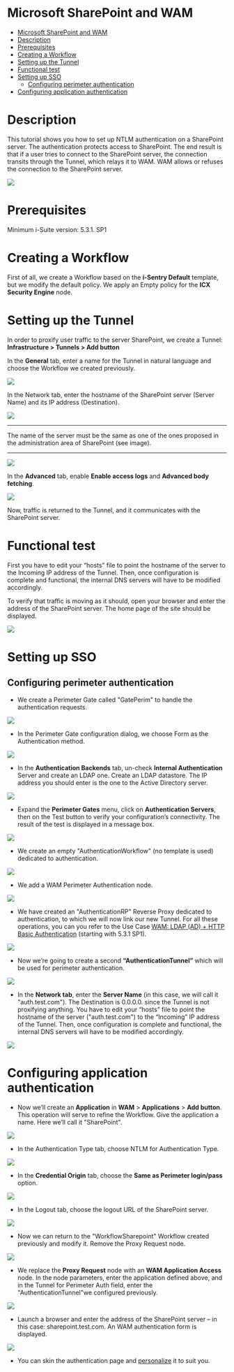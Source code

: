 # Microsoft SharePoint and WAM

- [Microsoft SharePoint and WAM](#microsoft-sharepoint-and-wam)
- [Description](#description)
- [Prerequisites](#prerequisites)
- [Creating a Workflow](#creating-a-workflow)
- [Setting up the Tunnel](#setting-up-the-tunnel)
- [Functional test](#functional-test)
- [Setting up SSO](#setting-up-sso)
  - [Configuring perimeter authentication](#configuring-perimeter-authentication)
- [Configuring application authentication](#configuring-application-authentication)



# Description
This tutorial shows you how to set up NTLM authentication on a SharePoint server. The authentication protects access to SharePoint.
The end result is that if a user tries to connect to the SharePoint server, the connection transits through the Tunnel, which relays it to WAM. WAM allows or refuses the connection to the SharePoint server. 

![](./attachments/auth-sharepoint-overview.jpg "")

# Prerequisites
Minimum i-Suite version: 5.3.1. SP1

# Creating a Workflow
First of all, we create a Workflow based on the **i-Sentry Default** template, but we modify the default policy. We apply an Empty policy for the **ICX Security Engine** node.

# Setting up the Tunnel
In order to proxify user traffic to the server SharePoint, we create a Tunnel: **Infrastructure > Tunnels > Add button**

In the **General** tab, enter a name for the Tunnel in natural language and choose the Workflow we created previously.

![](./attachments/sharepoint-crea-tunnel1-5.3.1.jpg "")

In the Network tab, enter the hostname of the SharePoint server (Server Name) and its IP address (Destination).

![](./attachments/sharepoint-crea-tunnel2-5.3.1.jpg "")

---

The name of the server must be the same as one of the ones proposed in the administration area of SharePoint (see image).

---

![](./attachments/sharepoint-admin.png "")

In the **Advanced** tab, enable **Enable access logs** and **Advanced body fetching**.

![](./attachments/sharepoint-crea-tunnel3-5.3.1.jpg "")

Now, traffic is returned to the Tunnel, and it communicates with the SharePoint server.

# Functional test


First you have to edit your “hosts” file to point the hostname of the server to the Incoming IP address of the Tunnel. Then, once configuration is complete and functional, the internal DNS servers will have to be modified accordingly.

To verify that traffic is moving as it should, open your browser and enter the address of the SharePoint server. The home page of the site should be displayed. 

![](./attachments/sharepoint-home-3-5.3.1.jpg "")


# Setting up SSO
## Configuring perimeter authentication

- We create a Perimeter Gate called "GatePerim" to handle the authentication requests.

![](./attachments/perimeter-gate-sharepoint.jpg "")

- In the Perimeter Gate configuration dialog, we choose Form as the Authentication method.

![](./attachments/gate-perimeter-sharepoint2.jpg "")

- In the **Authentication Backends** tab, un-check **Internal Authentication** Server and create an LDAP one.
  Create an LDAP datastore. The IP address you should enter is the one to the Active Directory server.

![](./attachments/datadtore-sharepoint.jpg "")

- Expand the **Perimeter Gates** menu, click on **Authentication Servers**, then on the Test button to verify your configuration’s connectivity.
  The result of the test is displayed in a message box.

![](./attachments/resultat-test-sharepoint.jpg "")

- We create an empty "AuthenticationWorkflow" (no template is used) dedicated to authentication.

![](./attachments/workflow-sharepoint.jpg "")

- We add a WAM Perimeter Authentication node.
  
![](./attachments/aimperimeterauthentication-sharepoint.jpg "")

- We have created an "AuthenticationRP" Reverse Proxy dedicated to authentication, to which we will now link our new Tunnel. For all these operations, you can you refer to the Use Case [WAM: LDAP (AD) + HTTP Basic Authentication]("https://github.com/ubikasec/ubika-waap-extra/tree/main/use-cases/WAM%20and%20authentication/Implementing%20HTTP%20Basic%20Authentication%20with%20LDAP%20server") (starting with 5.3.1 SP1).

![](./attachments/rp-sharepoint.jpg "")

- Now we’re going to create a second **“AuthenticationTunnel”** which will be used for perimeter authentication.

![](./attachments/authentication-tunnel-sharepoint.jpg "")

- In the **Network tab**, enter the **Server Name** (in this case, we will call it "auth.test.com"). The Destination is 0.0.0.0. since the Tunnel is not proxifying anything. You have to edit your “hosts” file to point the hostname of the server ("auth.test.com") to the “Incoming” IP address of the Tunnel. Then, once configuration is complete and functional, the internal DNS servers will have to be modified accordingly.

![](./attachments/authentication-tunnel-sharepoint2.jpg "")

# Configuring application authentication
- Now we’ll create an **Application** in **WAM** > **Applications** > **Add button**.
  This operation will serve to refine the Workflow.
  Give the application a name. Here we’ll call it "SharePoint".

![](./attachments/applications-add-sharepoint.jpg "")

- In the Authentication Type tab, choose NTLM for Authentication Type.

![](./attachments/application-auth-type-sharepoint.jpg "")

- In the **Credential Origin** tab, choose the **Same as Perimeter login/pass** option.

![](./attachments/application-cred-origin-sharepoint.jpg "")

- In the Logout tab, choose the logout URL of the SharePoint server.

![](./attachments/application-logout-sharepoint.jpg "")

- Now we can return to the "WorkflowSharepoint" Workflow created previously and modify it.
  Remove the Proxy Request node.

![](./attachments/workflow-workflowsharepoint.jpg "")

- We replace the **Proxy Request** node with an **WAM Application Access** node.
  In the node parameters, enter the application defined above, and in the Tunnel for Perimeter Auth field, enter the "AuthenticationTunnel"we configured previously.

![](./attachments/workflow-iam-application-access-sharepoint.jpg "")

- Launch a browser and enter the address of the SharePoint server – in this case: sharepoint.test.com. An WAM authentication form is displayed.

![](./attachments/auth-form-sharepoint.jpg "")

- You can skin the authentication page and [personalize](https://documentation.rscyber.fr/display/WAF68EN/Customizing+WAM+pages) it to suit you.